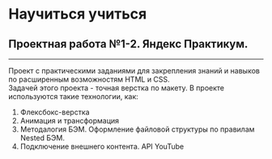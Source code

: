 # Научиться учиться
## Проектная работа №1-2.  Яндекс Практикум.
------------------------------
Проект с практическими заданиями для закрепления знаний и навыков по расширенным возможностям HTML и CSS.  
Задачей этого проекта - точная верстка по макету. В проекте используются такие технологии, как:

1. Флексбокс-верстка
2. Анимация и трансформация
3. Методалогия БЭМ. Оформление файловой структуры по правилам Nested БЭМ.
4. Подключение внешнего контента. API YouTube


